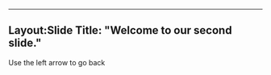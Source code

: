 ---------
Layout:Slide
Title: "Welcome to our second slide."
---------
Use the left arrow to go back
